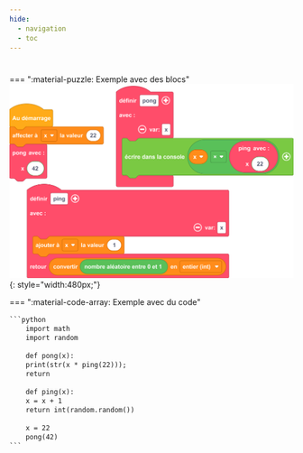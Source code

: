 ```yaml
---
hide:
  - navigation
  - toc
---
```


# 

=== ":material-puzzle: Exemple avec des blocs"
    ![Exemple avec des blocs](quiz4_question3.png){: style="width:480px;"}

=== ":material-code-array: Exemple avec du code"

    ```python
        import math
        import random
       
        def pong(x):
        print(str(x * ping(22)));
        return

        def ping(x):
        x = x + 1
        return int(random.random())

        x = 22
        pong(42)
    ```